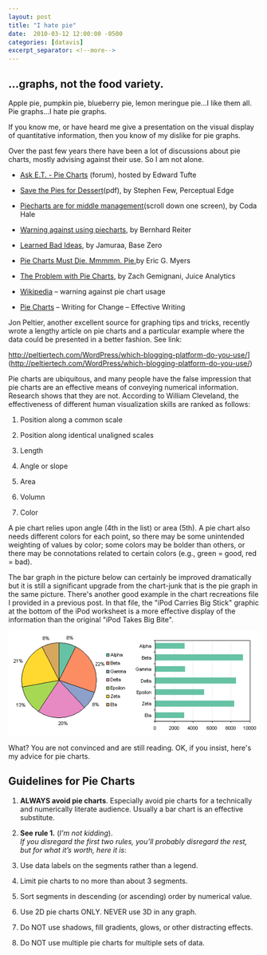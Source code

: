 ```yaml
---
layout: post
title: "I hate pie"
date:  2010-03-12 12:00:00 -0500
categories: [datavis]
excerpt_separator: <!--more-->
---
```


## ...graphs, not the food variety.

Apple pie, pumpkin pie, blueberry pie, lemon meringue pie...I like them all. Pie graphs...I hate pie graphs.

<!--more-->

If you know me, or have heard me give a presentation on the visual display of quantitative information, then you know of my dislike for pie graphs.

Over the past few years there have been a lot of discussions about pie charts, mostly advising against their use. So I am not alone.

- [Ask E.T. - Pie Charts](http://www.edwardtufte.com/bboard/q-and-a-fetch-msg?msg_id=00018S&topic_id=1) (forum), hosted by Edward Tufte

- [Save the Pies for Dessert](http://www.perceptualedge.com/articles/08-21-07.pdf)(pdf), by Stephen Few, Perceptual Edge

- [Piecharts are for middle management](http://blog.codahale.com/2006/04/29/google-analytics-the-goggles-they-do-nothing/)(scroll down one screen), by Coda Hale

- [Warning against using piecharts](http://www.usf.uni-osnabrueck.de/~breiter/tools/piechart/warning.en.html), by Bernhard Reiter

- [Learned Bad Ideas](http://base0.net/archives/220-learned-bad-ideas.html), by Jamuraa, Base Zero

- [Pie Charts Must Die. Mmmmm. Pie.](http://www.egmstrategy.com/ice/direct_link.cfm?bid=70D8E06B-97B8-84FE-43237B7FCAE1021F)by Eric G. Myers

- [The Problem with Pie Charts](http://www.juiceanalytics.com/writing/the-problem-with-pie-charts/), by Zach Gemignani, Juice Analytics

- [Wikipedia](http://en.wikipedia.org/wiki/Pie_chart#Warning_against_usage) – warning against pie chart usage

- [Pie Charts](http://www.fahamu.org/WFCEng/effdra134.html) – Writing for Change – Effective Writing 

Jon Peltier, another excellent source for graphing tips and tricks, recently wrote a lengthy article on pie charts and a particular example where the data could be presented in a better fashion. See link:

<http://peltiertech.com/WordPress/which-blogging-platform-do-you-use/>](http://peltiertech.com/WordPress/which-blogging-platform-do-you-use/)

Pie charts are ubiquitous, and many people have the false impression that pie charts are an effective means of conveying numerical information. Research shows that they are not. According to William Cleveland, the effectiveness of different human visualization skills are ranked as follows:

1. Position along a common scale

2. Position along identical unaligned scales

3. Length

4. Angle or slope

5. Area

6. Volumn

7. Color

A pie chart relies upon angle (4th in the list) or area (5th). A pie chart also needs different colors for each point, so there may be some unintended weighting of values by color; some colors may be bolder than others, or there may be connotations related to certain colors (e.g., green = good, red = bad).

The bar graph in the picture below can certainly be improved dramatically but it is still a significant upgrade from the chart-junk that is the pie graph in the same picture. There's another good example in the chart recreations file I provided in a previous post. In that file, the "iPod Carries Big Stick" graphic at the bottom of the iPod worksheet is a more effective display of the information than the original "iPod Takes Big Bite".

![](/img/2010-03-12_I_Hate_Pie.png "Pie chart and a Bar Chart showing the same fake data")
 
What? You are not convinced and are still reading. OK, if you insist, here's my advice for pie charts.

## Guidelines for Pie Charts

1. **ALWAYS avoid pie charts**. Especially avoid pie charts for a technically and numerically literate audience. Usually a bar chart is an effective substitute.


2. **See rule 1.** (_I'm not kidding_).  
_If you disregard the first two rules, you’ll probably disregard the rest, but for what it’s worth, here it is_:


3. Use data labels on the segments rather than a legend.


4. Limit pie charts to no more than about 3 segments.


5. Sort segments in descending (or ascending) order by numerical value.


6. Use 2D pie charts ONLY. NEVER use 3D in any graph.


7. Do NOT use shadows, fill gradients, glows, or other distracting effects.


8. Do NOT use multiple pie charts for multiple sets of data.


